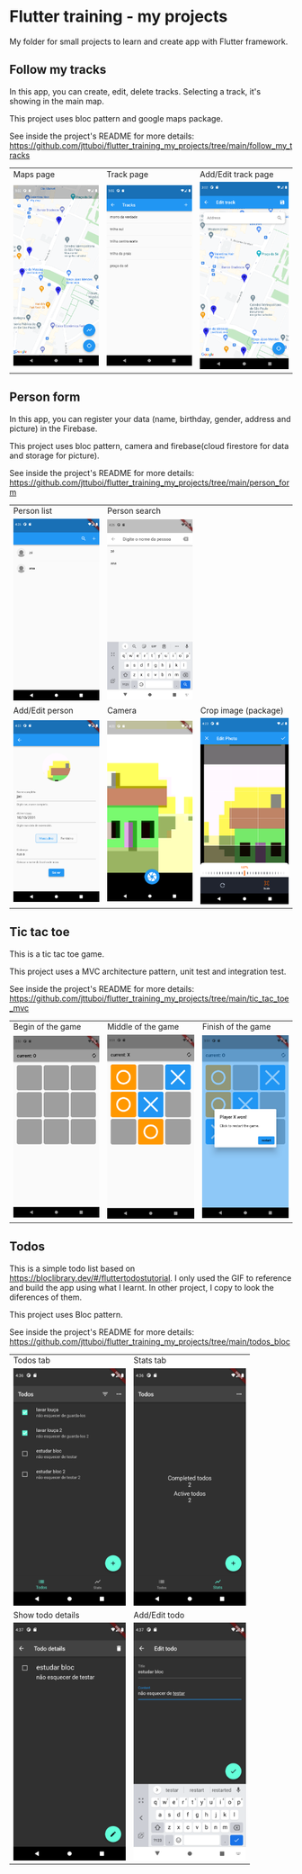 # Flutter training - my projects

My folder for small projects to learn and create app with Flutter framework.

## Follow my tracks

In this app, you can create, edit, delete tracks. Selecting a track, it's showing in the main map.

This project uses bloc pattern and google maps package.

See inside the project's README for more details:
https://github.com/jttuboi/flutter_training_my_projects/tree/main/follow_my_tracks

<table>
<tr>
<td>
Maps page
</td>
<td>
Track page
</td>
<td>
Add/Edit track page
</td>
</tr>
<tr>
<td>
<img src="_images/Screenshot_1636999350.png" width="200" />
</td>
<td>
<img src="_images/Screenshot_1636999332.png" width="200" />
</td>
<td>
<img src="_images/Screenshot_1636999344.png" width="200" />
</td>
</tr>
</table>

## Person form

In this app, you can register your data (name, birthday, gender, address and picture) in the Firebase.

This project uses bloc pattern, camera and firebase(cloud firestore for data and storage for picture).

See inside the project's README for more details:
https://github.com/jttuboi/flutter_training_my_projects/tree/main/person_form

<table>
<tr>
<td>
Person list
</td>
<td>
Person search
</td>
</tr>
<tr>
<td>
<img src="_images/Screenshot_1637004375.png" width="200" />
</td>
<td>
<img src="_images/Screenshot_1637004409.png" width="200" />
</td>
</tr>

<tr>
<td>
Add/Edit person
</td>
<td>
Camera
</td>
<td>
Crop image (package)
</td>
</tr>
<tr>
<td>
<img src="_images/Screenshot_1637004235.png" width="200" />
</td>
<td>
<img src="_images/Screenshot_1637004220.png" width="200" />
</td>
<td>
<img src="_images/Screenshot_1637004230.png" width="200" />
</td>
</tr>
</table>

## Tic tac toe

This is a tic tac toe game.

This project uses a MVC architecture pattern, unit test and integration test.

See inside the project's README for more details:
https://github.com/jttuboi/flutter_training_my_projects/tree/main/tic_tac_toe_mvc

<table>
<tr>
<td>
Begin of the game
</td>
<td>
Middle of the game
</td>
<td>
Finish of the game
</td>
</tr>
<tr>
<td>
<img src="_images/Screenshot_1637002251.png" width="200" />
</td>
<td>
<img src="_images/Screenshot_1637002264.png" width="200" />
</td>
<td>
<img src="_images/Screenshot_1637002268.png" width="200" />
</td>
</tr>
</table>

## Todos

This is a simple todo list based on https://bloclibrary.dev/#/fluttertodostutorial. I only used the GIF to reference and build the app using what I learnt. In other project, I copy to look the diferences of them.

This project uses Bloc pattern.

See inside the project's README for more details:
https://github.com/jttuboi/flutter_training_my_projects/tree/main/todos_bloc

<table>
<tr>
<td>
Todos tab
</td>
<td>
Stats tab
</td>
</tr>
<tr>
<td>
<img src="_images/Screenshot_1637005007.png" width="200" />
</td>
<td>
<img src="_images/Screenshot_1637005013.png" width="200" />
</td>
</tr>
<tr>
<td>
Show todo details
</td>
<td>
Add/Edit todo
</td>
</tr>
<tr>
<td>
<img src="_images/Screenshot_1637005022.png" width="200" />
</td>
<td>
<img src="_images/Screenshot_1637005035.png" width="200" />
</td>
</tr>
</table>